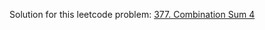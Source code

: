 Solution for this leetcode problem: [377. Combination Sum 4]([https://leetcode.com/problems/generate-parentheses/](https://leetcode.com/problems/combination-sum-iv/))
